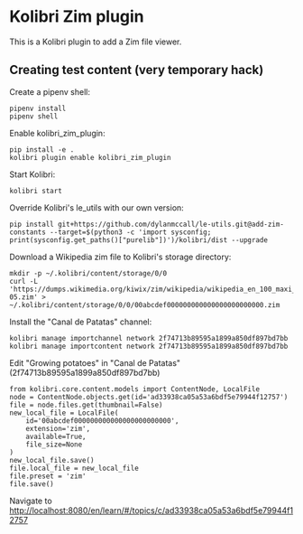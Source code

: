 # Kolibri Zim plugin

This is a Kolibri plugin to add a Zim file viewer.

## Creating test content (very temporary hack)

Create a pipenv shell:

    pipenv install
    pipenv shell

Enable kolibri_zim_plugin:

    pip install -e .
    kolibri plugin enable kolibri_zim_plugin

Start Kolibri:

    kolibri start

Override Kolibri's le_utils with our own version:

    pip install git+https://github.com/dylanmccall/le-utils.git@add-zim-constants --target=$(python3 -c 'import sysconfig; print(sysconfig.get_paths()["purelib"])')/kolibri/dist --upgrade

Download a Wikipedia zim file to Kolibri's storage directory:

    mkdir -p ~/.kolibri/content/storage/0/0
    curl -L 'https://dumps.wikimedia.org/kiwix/zim/wikipedia/wikipedia_en_100_maxi_2021-05.zim' > ~/.kolibri/content/storage/0/0/00abcdef000000000000000000000000.zim

Install the "Canal de Patatas" channel:

    kolibri manage importchannel network 2f74713b89595a1899a850df897bd7bb
    kolibri manage importcontent network 2f74713b89595a1899a850df897bd7bb

Edit "Growing potatoes" in "Canal de Patatas" (2f74713b89595a1899a850df897bd7bb)

    from kolibri.core.content.models import ContentNode, LocalFile
    node = ContentNode.objects.get(id='ad33938ca05a53a6bdf5e79944f12757')
    file = node.files.get(thumbnail=False)
    new_local_file = LocalFile(
        id='00abcdef000000000000000000000000',
        extension='zim',
        available=True,
        file_size=None
    )
    new_local_file.save()
    file.local_file = new_local_file
    file.preset = 'zim'
    file.save()

Navigate to <http://localhost:8080/en/learn/#/topics/c/ad33938ca05a53a6bdf5e79944f12757>
